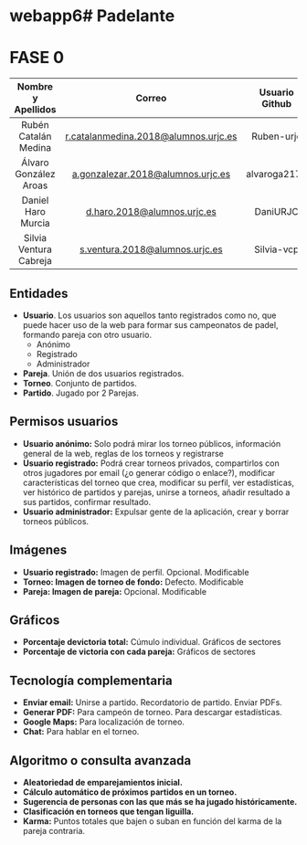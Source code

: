 # webapp6# Padelante

# FASE 0

|**Nombre y Apellidos**|**Correo**|**Usuario Github**|
|:-----------------:|:-----:|:-------------:|
|Rubén Catalán Medina|r.catalanmedina.2018@alumnos.urjc.es|Ruben-urjc|
|Álvaro González Aroas | a.gonzalezar.2018@alumnos.urjc.es|alvaroga2175|
|Daniel Haro Murcia|d.haro.2018@alumnos.urjc.es|DaniURJC|
|Silvia Ventura Cabreja|s.ventura.2018@alumnos.urjc.es|Silvia-vcp|

## Entidades
- **Usuario**. Los usuarios son aquellos tanto registrados como no, que puede hacer uso de la web para formar sus campeonatos de padel, formando pareja con otro usuario.
  - Anónimo
  - Registrado
  - Administrador
- **Pareja**. Unión de dos usuarios registrados.
- **Torneo**. Conjunto de partidos.
- **Partido**. Jugado por 2 Parejas.

## Permisos usuarios
- **Usuario anónimo:** Solo podrá mirar los torneo públicos, información general de la web, reglas de los torneos y registrarse
- **Usuario registrado:** Podrá crear torneos privados, compartirlos con otros jugadores por email (¿o generar código o enlace?), modificar características del torneo que crea, modificar su perfil, ver estadísticas, ver histórico de partidos y parejas, unirse a torneos, añadir resultado a sus partidos, confirmar resultado.
- **Usuario administrador:** Expulsar gente de la aplicación, crear y borrar torneos públicos.

## Imágenes
- **Usuario registrado:** Imagen de perfil. Opcional. Modificable
- **Torneo: Imagen de torneo de fondo:** Defecto. Modificable
- **Pareja: Imagen de pareja:** Opcional. Modificable

## Gráficos
- **Porcentaje devictoria total:** Cúmulo individual. Gráficos de sectores
- **Porcentaje de victoria con cada pareja:** Gráficos de sectores

## Tecnología complementaria
- **Enviar email:** Unirse a partido. Recordatorio de partido. Enviar PDFs.
- **Generar PDF:** Para campeón de torneo. Para descargar estadísticas.
- **Google Maps:** Para localización de torneo.
- **Chat:** Para hablar en el torneo.

## Algoritmo o consulta avanzada
- **Aleatoriedad de emparejamientos inicial.**
- **Cálculo automático de próximos partidos en un torneo.**
- **Sugerencia de personas con las que más se ha jugado históricamente.**
- **Clasificación en torneos que tengan liguilla.**
- **Karma:** Puntos totales que bajen o suban en función del karma de la pareja contraria.
